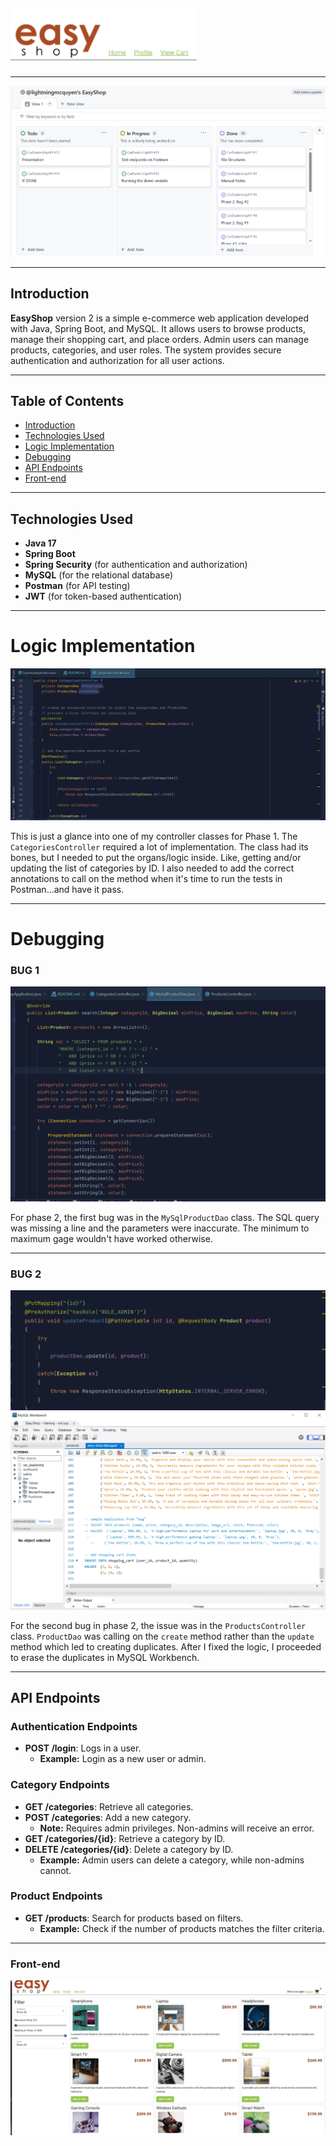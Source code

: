 ## ![Easy Shop](EasyShop-backend/src/main/resources/logo.png)

---
![Project Board](EasyShop-backend/src/main/resources/project-board.png)

---

## Introduction
**EasyShop** version 2 is a simple e-commerce web application developed with Java, Spring Boot, and MySQL. It allows users to browse products, manage their shopping cart, and place orders. Admin users can manage products, categories, and user roles. The system provides secure authentication and authorization for all user actions.

---

## Table of Contents
- [Introduction](#introduction)
- [Technologies Used](#technologies-used)
- [Logic Implementation](#logic-implementation)
- [Debugging](#debugging)
- [API Endpoints](#api-endpoints)
- [Front-end](#front-end)

---

## Technologies Used
- **Java 17**
- **Spring Boot**
- **Spring Security** (for authentication and authorization)
- **MySQL** (for the relational database)
- **Postman** (for API testing)
- **JWT** (for token-based authentication)

---
# Logic Implementation ##

![Logic](EasyShop-backend/src/main/resources/logic-example.png)

This is just a glance into one of my controller classes for Phase 1. The `CategoriesController` required a lot of implementation. The class had its bones, but I needed to put the organs/logic inside. Like, getting and/or updating the list of categories by ID. I also needed to add the correct annotations to call on the method when it's time to run the tests in Postman...and have it pass.

---
# Debugging

### **BUG 1**
![Search Param](EasyShop-backend/src/main/resources/bug-one.png)

For phase 2, the first bug was in the `MySqlProductDao` class. The SQL query was missing a line and the parameters were inaccurate. The minimum to maximum gage wouldn't have worked otherwise.

---
### **BUG 2**
![Update Versus Create](EasyShop-backend/src/main/resources/products-update.png)
![SQL Duplicate](EasyShop-backend/src/main/resources/sql-dup.png)

For the second bug in phase 2, the issue was in the `ProductsController` class. `ProductDao` was calling on the `create` method rather than the `update` method which led to creating duplicates. After I fixed the logic, I proceeded to erase the duplicates in MySQL Workbench.

---

## API Endpoints

### **Authentication Endpoints**
- **POST /login**: Logs in a user.
    - **Example:** Login as a new user or admin.

### **Category Endpoints**
- **GET /categories**: Retrieve all categories.
- **POST /categories**: Add a new category.
    - **Note:** Requires admin privileges. Non-admins will receive an error.
- **GET /categories/{id}**: Retrieve a category by ID.
- **DELETE /categories/{id}**: Delete a category by ID.
    - **Example:** Admin users can delete a category, while non-admins cannot.

### **Product Endpoints**
- **GET /products**: Search for products based on filters.
    - **Example:** Check if the number of products matches the filter criteria.

---
### **Front-end**

![website](EasyShop-backend/src/main/resources/easyshop.png)

